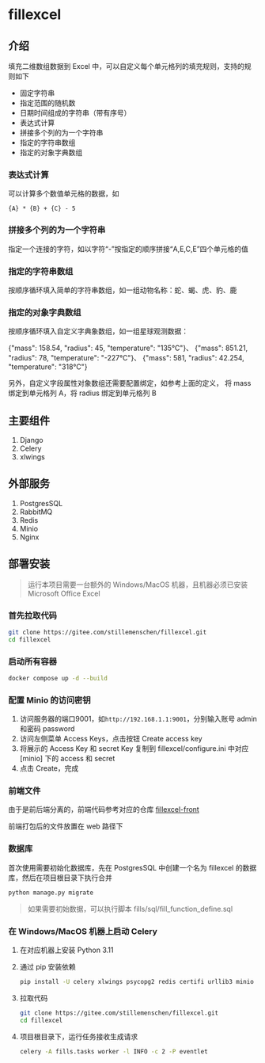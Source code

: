 # fillexcel

## 介绍

填充二维数组数据到 Excel 中，可以自定义每个单元格列的填充规则，支持的规则如下

- 固定字符串
- 指定范围的随机数
- 日期时间组成的字符串（带有序号）
- 表达式计算
- 拼接多个列的为一个字符串
- 指定的字符串数组
- 指定的对象字典数组

### 表达式计算

可以计算多个数值单元格的数据，如

```
{A} * {B} + {C} - 5
```

### 拼接多个列的为一个字符串

指定一个连接的字符，如以字符“-”按指定的顺序拼接“A,E,C,E”四个单元格的值

### 指定的字符串数组

按顺序循环填入简单的字符串数组，如一组动物名称：蛇、蝎、虎、豹、鹿

### 指定的对象字典数组

按顺序循环填入自定义字典象数组，如一组星球观测数据：

{"mass": 158.54, "radius": 45, "temperature": "135°C"}、
{"mass": 851.21, "radius": 78, "temperature": "-227°C"}、
{"mass": 581, "radius": 42.254, "temperature": "318°C"}

另外，自定义字段属性对象数组还需要配置绑定，如参考上面的定义，
将 mass 绑定到单元格列 A，将 radius 绑定到单元格列 B

## 主要组件

1. Django
2. Celery
3. xlwings

## 外部服务

1. PostgresSQL
2. RabbitMQ
3. Redis
4. Minio
5. Nginx

## 部署安装

> 运行本项目需要一台额外的 Windows/MacOS 机器，且机器必须已安装 Microsoft Office Excel

### 首先拉取代码

```bash
git clone https://gitee.com/stillemenschen/fillexcel.git
cd fillexcel
```

### 启动所有容器

```bash
docker compose up -d --build
```

### 配置 Minio 的访问密钥

1. 访问服务器的端口9001，如`http://192.168.1.1:9001`，分别输入账号 admin 和密码 password
2. 访问左侧菜单 Access Keys，点击按钮 Create access key
3. 将展示的 Access Key 和 secret Key 复制到 fillexcel/configure.ini 中对应 [minio] 下的 access 和 secret
4. 点击 Create，完成

### 前端文件

由于是前后端分离的，前端代码参考对应的仓库 [fillexcel-front](https://gitee.com/stillemenschen/fillexcel-front)

前端打包后的文件放置在 web 路径下

### 数据库

首次使用需要初始化数据库，先在 PostgresSQL 中创建一个名为 fillexcel 的数据库，然后在项目根目录下执行合并

```bash
python manage.py migrate
```

> 如果需要初始数据，可以执行脚本 fills/sql/fill_function_define.sql

### 在 Windows/MacOS 机器上启动 Celery

1. 在对应机器上安装 Python 3.11
2. 通过 pip 安装依赖

   ```bash
   pip install -U celery xlwings psycopg2 redis certifi urllib3 minio
   ```

3. 拉取代码

   ```bash
   git clone https://gitee.com/stillemenschen/fillexcel.git
   cd fillexcel
   ```

4. 项目根目录下，运行任务接收生成请求

   ```bash
   celery -A fills.tasks worker -l INFO -c 2 -P eventlet
   ```
